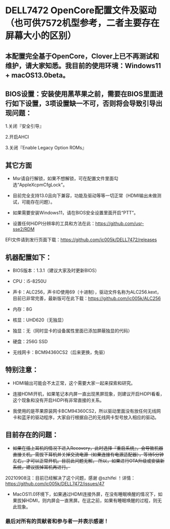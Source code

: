 # DELL7472 OpenCore配置文件及驱动（也可供7572机型参考，二者主要存在屏幕大小的区别）

## 本配置完全基于OpenCore，Clover上已不再测试和维护，请大家知悉。我目前的使用环境：Windows11 + macOS13.0beta。

## BIOS设置：安装使用黑苹果之前，需要在BIOS里面进行如下设置，3项设置缺一不可，否则将会导致引导出现问题：

1.关闭『安全引导』

2.开启AHCI

3.关闭『Enable Legacy Option ROMs』

## 其它方面

* Msr请自行解锁，如果不想解锁，可在配置文件里面勾选“AppleXcpmCfgLock”。

* 目前完全支持13.0且向下兼容，功能及驱动等等一切正常（HDMI输出未做测试，可能存在问题）。

* 如果需要安装Windows11，请在BIOS安全设置里面开启“PTT”。

* 设置任何HiDPI分辨率的工具和方法在此：https://github.com/usr-sse2/RDM

EFI文件请到发行页面下载：https://github.com/ic005k/DELL7472/releases


## 机器配置如下：

* BIOS版本：1.3.1（建议大家及时更新BIOS）

* CPU：i5-8250U

* 声卡：ALC256，声卡ID使用69（十进制），驱动文件名称为ALC256.kext，目前已非常完善，最新版可在此下载：https://github.com/ic005k/ALC256

* 内存：8G

* 核显：UHD620（无独显）

* 独显：无（同时显卡的设备属性里面已添加屏蔽独显的代码）

* 硬盘：256G SSD

* 无线网卡：BCM94360CS2（后来更换，免驱）



## 特别注意：
* HDMI输出可能会不太正常，这个需要大家一起来探索和研究。

* 连接HDMI开机，如果笔记本内屏一直出现黑屏现象，则建议开启HiDPI看看，这个现象和没有开启HiDPI有非常直接的关系。

* 我使用的是苹果原装网卡BCM94360CS2，所以驱动里面没有放任何无线网卡和蓝牙的驱动程序，大家自行根据自己的无线网卡型号放入相应的驱动。

## 目前存在的问题：

* ~~如果在插上耳机的情况下进入Recovery，此时选择『重启系统』，会导致机器直接关机。需拔下耳机并关掉交流电源（如果连接有电源适配器），等待5分钟左右，才可以正常开机。目前此问题无解。
所以，如果进行OTA升级或安装新系统，建议拔掉耳机再进行。~~

20210908注：目前已经解决了这个问题，感谢 @szhifei ！详情：https://github.com/ic005k/DELL7472/issues/47

* MacOS11.0环境下，如果通过HDMI连接外屏，在没有睡眠唤醒的情况下，如果拔掉HDMI，则内屏会一直黑屏。在这之前，如果有睡眠唤醒的过程，则无此现象。

### 最后对所有的贡献者和参与者一并表示感谢！
